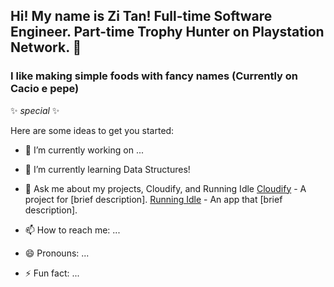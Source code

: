 ## Hi! My name is Zi Tan! Full-time Software Engineer. Part-time Trophy Hunter on Playstation Network. 👋
### I like making simple foods with fancy names (Currently on Cacio e pepe) 


 ✨ _special_ ✨ 

Here are some ideas to get you started:

- 🔭 I’m currently working on ...
- 🌱 I’m currently learning Data Structures!

- 💬 Ask me about my projects, Cloudify, and Running Idle
  [Cloudify](https://github.com/your-username/cloudify) - A project for [brief description].
  [Running Idle](https://github.com/your-username/running-idle) - An app that [brief description].

- 📫 How to reach me: ...
- 😄 Pronouns: ...
- ⚡ Fun fact: ...
